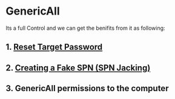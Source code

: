 # GenericAll
Its a full Control and we can get the benifits from it as following:

## 1. [Reset Target Password](https://github.com/MGamalCYSEC/Active-Directory-Enumeration-and-Attacks/blob/main/Active%20Directory%20Attacks/Access%20Control%20List%20(ACL)%20Abuse/ForceChangePassword.md)
## 2. [Creating a Fake SPN (SPN Jacking)](https://github.com/MGamalCYSEC/Active-Directory-Enumeration-and-Attacks/blob/main/Active%20Directory%20Attacks/Access%20Control%20List%20(ACL)%20Abuse/SPN%20Jacking.md)
## 3. GenericAll permissions to the computer

